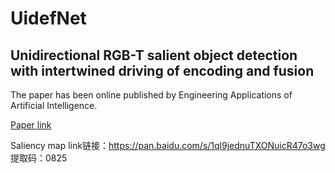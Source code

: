 # UidefNet
Unidirectional RGB-T salient object detection with intertwined driving of encoding and fusion
---

The paper has been online published by Engineering Applications of Artificial Intelligence.

[Paper link](https://www.sciencedirect.com/science/article/pii/S0952197622002743)

Saliency map link链接：https://pan.baidu.com/s/1ql9jednuTXONuicR47o3wg  提取码：0825
